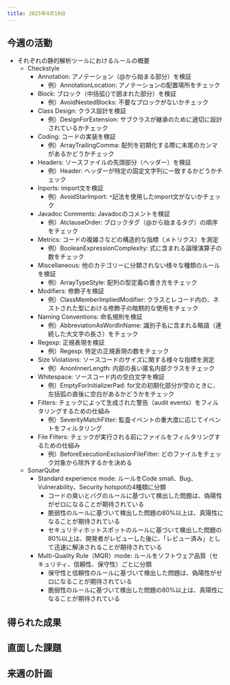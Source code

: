 ```yaml
---
title: 2025年4月19日
---
```

## 今週の活動
- それぞれの静的解析ツールにおけるルールの概要
	- Checkstyle
		- Annotation: アノテーション（@から始まる部分）を検証
			- 例）AnnotationLocation: アノテーションの配置場所をチェック
		- Block: ブロック（中括弧{}で囲まれた部分）を検証
			- 例）AvoidNestedBlocks: 不要なブロックがないかチェック
		- Class Design: クラス設計を検証
			- 例）DesignForExtension: サブクラスが継承のために適切に設計されているかチェック
		- Coding: コードの実装を検証
			- 例）ArrayTrailingComma: 配列を初期化する際に末尾のカンマがあるかどうかチェック
		- Headers: ソースファイルの先頭部分（ヘッダー）を検証
			- 例）Header: ヘッダーが特定の固定文字列に一致するかどうかチェック
		- Inports: import文を検証
			- 例）AvoidStarImport: `*`記法を使用したimport文がないかチェック
		- Javadoc Comments: Javadocのコメントを検証
			- 例）AtclauseOrder: ブロックタグ（@から始まるタグ）の順序をチェック
		- Metrics: コードの複雑さなどの構造的な指標（メトリクス）を測定
			- 例）BooleanExpressionComplexity: 式に含まれる論理演算子の数をチェック
		- Miscellaneous: 他のカテゴリーに分類されない様々な種類のルールを検証
			- 例）ArrayTypeStyle: 配列の型定義の書き方をチェック
		- Modifiers: 修飾子を検証
			- 例）ClassMemberImpliedModifier: クラスとレコード内の、ネストされた型における修飾子の暗黙的な使用をチェック
		- Naming Conventions: 命名規則を検証
			- 例）AbbreviationAsWordInName: 識別子名に含まれる略語（連続した大文字の長さ）をチェック
		- Regexp: 正規表現を検証
			- 例）Regexp: 特定の正規表現の数をチェック
		- Size Violations: ソースコードのサイズに関する様々な指標を測定
			- 例）AnonInnerLength: 内部の長い匿名内部クラスをチェック
		- Whitespace: ソースコード内の空白文字を検証
			- 例）EmptyForInitializerPad: for文の初期化部分が空のときに、左括弧の直後に空白があるかどうかをチェック
		- Filters: チェックによって生成された警告（audit events）をフィルタリングするための仕組み
			- 例）SeverityMatchFilter: 監査イベントの重大度に応じてイベントをフィルタリング
		- File Filters: チェックが実行される前にファイルをフィルタリングするための仕組み
			- 例）BeforeExecutionExclusionFileFilter: どのファイルをチェック対象から除外するかを決める
	- SonarQube
		- Standard experience mode: ルールをCode small、Bug、Vulnerability、Security hotspotの4種類に分類
			- コードの臭いとバグのルールに基づいて検出した問題は、偽陽性がゼロになることが期待されている
			- 脆弱性のルールに基づいて検出した問題の80%以上は、真陽性になることが期待されている
			- セキュリティホットスポットのルールに基づいて検出した問題の80%以上は、開発者がレビューした後に、「レビュー済み」として迅速に解決されることが期待されている
		- Multi-Quality Rule（MQR）mode: ルールをソフトウェア品質（セキュリティ、信頼性、保守性）ごとに分類
			- 保守性と信頼性のルールに基づいて検出した問題は、偽陽性がゼロになることが期待されている
			- 脆弱性のルールに基づいて検出した問題の80%以上は、真陽性になることが期待されている
## 得られた成果
## 直面した課題
## 来週の計画